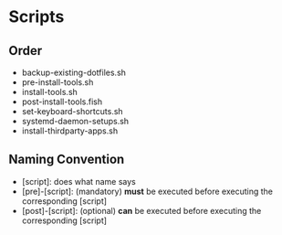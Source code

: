 # Scripts

## Order
- backup-existing-dotfiles.sh
- pre-install-tools.sh
- install-tools.sh
- post-install-tools.fish
- set-keyboard-shortcuts.sh
- systemd-daemon-setups.sh
- install-thirdparty-apps.sh

## Naming Convention
- [script]: does what name says
- [pre]-[script]: (mandatory) **must** be executed before executing the corresponding [script]
- [post]-[script]: (optional) **can** be executed before executing the corresponding [script]
